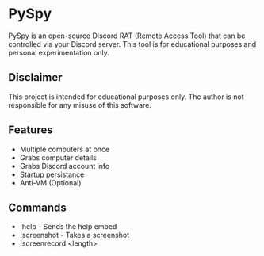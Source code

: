# PySpy
PySpy is an open-source Discord RAT (Remote Access Tool) that can be controlled via your Discord server. This tool is for educational purposes and personal experimentation only.
## Disclaimer
This project is intended for educational purposes only. The author is not responsible for any misuse of this software.
## Features
- Multiple computers at once
- Grabs computer details
- Grabs Discord account info
- Startup persistance
- Anti-VM (Optional)
## Commands
- !help - Sends the help embed
- !screenshot - Takes a screenshot
- !screenrecord \<length\>
